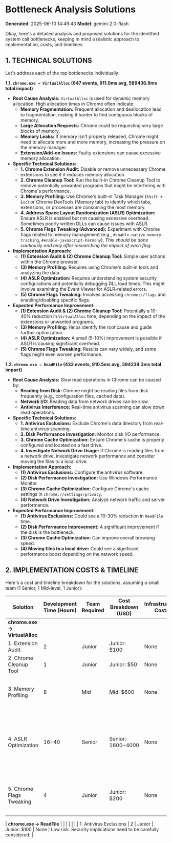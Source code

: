 # Bottleneck Analysis Solutions

**Generated**: 2025-06-10 14:49:43
**Model**: gemini-2.0-flash

Okay, here's a detailed analysis and proposed solutions for the identified system call bottlenecks, keeping in mind a realistic approach to implementation, costs, and timelines.

## 1. TECHNICAL SOLUTIONS

Let's address each of the top bottlenecks individually:

**1.1. `chrome.exe → VirtualAlloc` (647 events, 911.0ms avg, 589436.9ms total impact)**

*   **Root Cause Analysis:**  `VirtualAlloc` is used for dynamic memory allocation. High allocation times in Chrome often indicate:
    *   **Memory Fragmentation:**  Frequent allocation and deallocation lead to fragmentation, making it harder to find contiguous blocks of memory.
    *   **Large Allocation Requests:** Chrome could be requesting very large blocks of memory.
    *   **Memory Leaks:**  If memory isn't properly released, Chrome might need to allocate more and more memory, increasing the pressure on the memory manager.
    *   **Extension/Add-on Issues:**  Faulty extensions can cause excessive memory allocation.
*   **Specific Technical Solutions:**
    *   **1.  Chrome Extension Audit:**  Disable or remove unnecessary Chrome extensions to see if it reduces memory allocation.
    *   **2.  Chrome Cleanup Tool:**  Run the built-in Chrome Cleanup Tool to remove potentially unwanted programs that might be interfering with Chrome's performance.
    *   **3.  Memory Profiling:**  Use Chrome's built-in Task Manager (`Shift + Esc`) or Chrome DevTools (Memory tab) to identify which tabs, extensions, or processes are consuming the most memory.
    *   **4.  Address Space Layout Randomization (ASLR) Optimization:**  Ensure ASLR is enabled but not causing excessive overhead. Sometimes poorly written DLLs can cause issues with ASLR.
    *   **5.  Chrome Flags Tweaking (Advanced):**  Experiment with Chrome flags related to memory management (e.g., `#enable-native-memory-tracking`, `#enable-javascript-harmony`).  *This should be done cautiously and only after researching the impact of each flag.*
*   **Implementation Approach:**
    *   **(1) Extension Audit & (2) Chrome Cleanup Tool:**  Simple user actions within the Chrome browser.
    *   **(3) Memory Profiling:**  Requires using Chrome's built-in tools and analyzing the data.
    *   **(4) ASLR Optimization:**  Requires understanding system security configurations and potentially debugging DLL load times.  This might involve examining the Event Viewer for ASLR-related errors.
    *   **(5) Chrome Flags Tweaking:**  Involves accessing `chrome://flags` and enabling/disabling specific flags.
*   **Expected Performance Improvement:**
    *   **(1) Extension Audit & (2) Chrome Cleanup Tool:**  Potentially a 10-40% reduction in `VirtualAlloc` time, depending on the impact of the extensions or unwanted programs.
    *   **(3) Memory Profiling:**  Helps identify the root cause and guide further optimization.
    *   **(4) ASLR Optimization:**  A small (5-10%) improvement is possible if ASLR is causing significant overhead.
    *   **(5) Chrome Flags Tweaking:**  Results can vary widely, and some flags might even worsen performance.

**1.2. `chrome.exe → ReadFile` (433 events, 910.5ms avg, 394234.3ms total impact)**

*   **Root Cause Analysis:** Slow read operations in Chrome can be caused by:
    *   **Reading from Disk:**  Chrome might be reading files from disk frequently (e.g., configuration files, cached data).
    *   **Network I/O:** Reading data from network drives can be slow.
    *   **Antivirus Interference:** Real-time antivirus scanning can slow down read operations.
*   **Specific Technical Solutions:**
    *   **1.  Antivirus Exclusions:** Exclude Chrome's data directory from real-time antivirus scanning.
    *   **2.  Disk Performance Investigation:**  Monitor disk I/O performance.
    *   **3.  Chrome Cache Optimization:**  Ensure Chrome's cache is properly configured and located on a fast drive.
    *   **4.  Investigate Network Drive Usage:**  If Chrome is reading files from a network drive, investigate network performance and consider moving the files to a local drive.
*   **Implementation Approach:**
    *   **(1) Antivirus Exclusions:**  Configure the antivirus software.
    *   **(2) Disk Performance Investigation:**  Use Windows Performance Monitor.
    *   **(3) Chrome Cache Optimization:**  Configure Chrome's cache settings in `chrome://settings/privacy`.
    *   **(4) Network Drive Investigation:**  Analyze network traffic and server performance.
*   **Expected Performance Improvement:**
    *   **(1) Antivirus Exclusions:**  Could see a 10-30% reduction in `ReadFile` time.
    *   **(2) Disk Performance Improvement:**  A significant improvement if the disk is the bottleneck.
    *   **(3) Chrome Cache Optimization:**  Can improve overall browsing speed.
    *   **(4) Moving files to a local drive:** Could see a significant performance boost depending on the network speed.

## 2. IMPLEMENTATION COSTS & TIMELINE

Here's a cost and timeline breakdown for the solutions, assuming a small team (1 Senior, 1 Mid-level, 1 Junior):

| Solution                                 | Development Time (Hours) | Team Required | Cost Breakdown (USD)                                                                                                                                                                                                     | Infrastructure Costs | Risk Assessment                                                                                                                                                                                                                                                                                                                                                                                           |
| ---------------------------------------- | ------------------------ | ------------- | ------------------------------------------------------------------------------------------------------------------------------------------------------------------------------------------------------------------------- | -------------------- | -------------------------------------------------------------------------------------------------------------------------------------------------------------------------------------------------------------------------------------------------------------------------------------------------------------------------------------------------------------------------------------------------------- |
| **chrome.exe → VirtualAlloc**            |                          |               |                                                                                                                                                                                                                           |                      |                                                                                                                                                                                                                                                                                                                                                                                           |
| 1. Extension Audit                       | 2                      | Junior        | Junior: $100                                                                                                                                                                                                             | None                 | Low risk.                                                                                                                                                                                                                                                                                                                                                                                                |
| 2. Chrome Cleanup Tool                   | 1                      | Junior        | Junior: $50                                                                                                                                                                                                              | None                 | Low risk.                                                                                                                                                                                                                                                                                                                                                                                                |
| 3. Memory Profiling                      | 8                      | Mid           | Mid: $600                                                                                                                                                                                                              | None                 | Low risk. Requires expertise in memory analysis.                                                                                                                                                                                                                                                                                                                                                                       |
| 4. ASLR Optimization                    | 16-40                  | Senior        | Senior: $1600-$4000                                                                                                                                                                                                       | None                 | Medium risk. Requires in-depth knowledge of system security.  Potential for instability if not done correctly.                                                                                                                                                                                                                                                                                                       |
| 5. Chrome Flags Tweaking                 | 4                      | Junior        | Junior: $200                                                                                                                                                                                                             | None                 | Low risk, but results are unpredictable.  Thorough testing required.                                                                                                                                                                                                                                                                                                                                                       |

| **chrome.exe → ReadFile**                |                          |               |                                                                                                                                                                                                                           |                      |                                                                                                                                                                                                                                                                                                                                                                                           |
| 1. Antivirus Exclusions                  | 2                      | Junior        | Junior: $100                                                                                                                                                                                                             | None                 | Low risk. Security implications need to be carefully considered.                                                                                                                                                                                                                                                                                                                                                                |